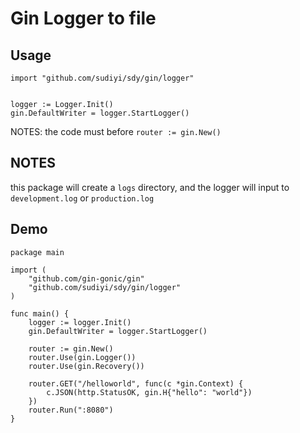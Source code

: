 # Gin Logger to file

## Usage

```
import "github.com/sudiyi/sdy/gin/logger"


logger := Logger.Init()
gin.DefaultWriter = logger.StartLogger()

```

NOTES: the code must before `router := gin.New()`

## NOTES

this package will create a `logs` directory, and the logger will input to `development.log` or `production.log`

## Demo

```
package main

import (
	"github.com/gin-gonic/gin"
	"github.com/sudiyi/sdy/gin/logger"
)

func main() {
	logger := logger.Init()
	gin.DefaultWriter = logger.StartLogger()
    
    router := gin.New()
    router.Use(gin.Logger())
    router.Use(gin.Recovery())

	router.GET("/helloworld", func(c *gin.Context) {
		c.JSON(http.StatusOK, gin.H{"hello": "world"})
	})
	router.Run(":8080")
}
```